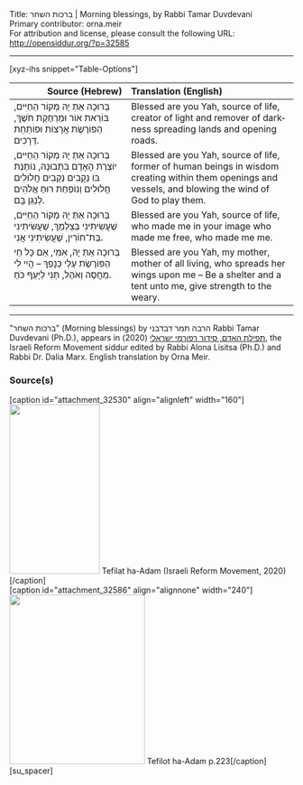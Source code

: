 <html>
<head></head>
<body>
Title: ברכות השחר | Morning blessings, by Rabbi Tamar Duvdevani<br />
Primary contributor: orna.meir<br />
For attribution and license, please consult the following URL: <a href="http://opensiddur.org/?p=32585">http://opensiddur.org/?p=32585</a>
<p />
<hr />

[xyz-ihs snippet="Table-Options"]<table style="margin-left: auto; margin-right: auto;" class="draggable">
<thead><tr><th id="x" style="text-align: right;">Source (Hebrew)</th><th style="text-align: left;">Translation (English)</th></tr></thead>
<tbody>
<tr><td style="vertical-align:top;">
<div class="liturgy" lang="he">
בְּרוּכָה אַתְּ יָהּ מְקוֹר הַחַיִּים,
בּוֹרֵאת אוֹר וּמַרְחֶקֶת חֹשֶׁךְ,
הַפּוֹרֶשֶׂת אֲרָצוֹת וּפוֹתַחַת דְּרָכִים.
</span></div></td>
 
<td style="vertical-align:top;">
<div class="english" lang="en">
Blessed are you Yah, source of life,
creator of light and remover of darkness
spreading lands and opening roads.
</div></td></tr>


<tr><td style="vertical-align:top;">
<div class="liturgy" lang="he">
בְּרוּכָה אַתְּ יָהּ מְקוֹר הַחַיִּים, 
יוֹצֶרֶת הָאָדָם בִּתְבוּנָה,
נוֹתֶנֶת בּוֹ נְקָבִים נְקָבִים חֲלוּלִים חֲלוּלִים
וְנוֹפַחַת רוּחַ אֱלֹהִים לְנַגֵּן בָּם.
</span></div></td>
 
<td style="vertical-align:top;">
<div class="english" lang="en">
Blessed are you Yah, source of life, 
former of human beings in wisdom 
creating within them openings and vessels,
and blowing the wind of God to play them.
</div></td></tr>


<tr><td style="vertical-align:top;">
<div class="liturgy" lang="he">
בְּרוּכָה אַתְּ יָהּ מְקוֹר הַחַיִּים,
שֶׁעֲשִׂיתִינִי בְּצַלְמֵךְ,
שֶׁעֲשִׂיתִינִי בַּת־חוֹרִין,
שֶׁעֲשִׂיתִינִי אֲנִי.
</span></div></td>
 
<td style="vertical-align:top;">
<div class="english" lang="en">
Blessed are you Yah, source of life,
who made me in your image
who made me free,
who made me me.
</div></td></tr>


<tr><td style="vertical-align:top;">
<div class="liturgy" lang="he">
בְּרוּכָה אַתְּ יָהּ, אִמִּי, 
אֵם כָּל חַי הַפּוֹרֶשֶׂת עָלַי כְּנָפֵךְ –
הֲיִי לִי מַחֲסֶה וְאֹהֶל,
תְּנִי לַיָּעֵף כֹּחַ.
</span></div></td>
 
<td style="vertical-align:top;">
<div class="english" lang="en">
Blessed are you Yah, my mother, 
mother of all living, who spreads her wings upon me –
Be a shelter and a tent unto me,
give strength to the weary.
</div></td></tr>
</tbody></table>

<hr />

"ברכות השחר" (Morning blessings) by הרבה תמר דבדבני Rabbi Tamar Duvdevani (Ph.D.), appears in <a href="https://www.facebook.com/תפילת-האדם-סידור-רפורמי-ישראלי-101214578258569">תפילת האדם, סידור רפורמי ישראלי</a> (2020), the Israeli Reform Movement siddur edited by Rabbi Alona Lisitsa (Ph.D.) and Rabbi Dr. Dalia Marx. English translation by Orna Meir.

<h3>Source(s)</h3>

<span style="float: right;">[caption id="attachment_32530" align="alignleft" width="160"]<a href="https://opensiddur.org/wp-content/uploads/2020/06/tefilat-ha-adam-Israeli-REform-Movement-2020.jpg" rel="lightbox"><img src="https://opensiddur.org/wp-content/uploads/2020/06/tefilat-ha-adam-Israeli-REform-Movement-2020-160x300.jpg" alt="" width="160" height="300" class="size-medium wp-image-32530" /></a> Tefilat ha-Adam (Israeli Reform Movement, 2020)[/caption]</span>  <span style="float: left;">[caption id="attachment_32586" align="alignnone" width="240"]<a href="https://opensiddur.org/wp-content/uploads/2020/06/Tefilot-ha-Adam-p.223.jpg" rel="lightbox"><img src="https://opensiddur.org/wp-content/uploads/2020/06/Tefilot-ha-Adam-p.223-240x300.jpg" alt="" width="240" height="300" class="size-medium wp-image-32586" /></a> Tefilot ha-Adam p.223[/caption]</span>[su_spacer]

&nbsp;
</body>
</html>
